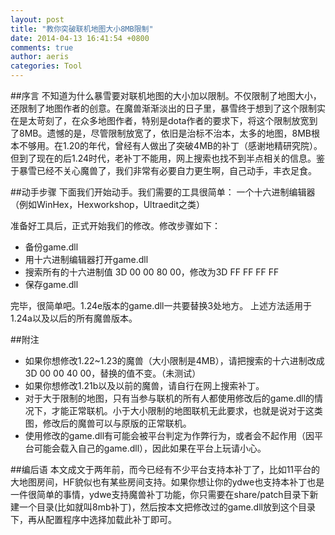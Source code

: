 ```yaml
---
layout: post
title: "教你突破联机地图大小8MB限制"
date: 2014-04-13 16:41:54 +0800
comments: true
author: aeris
categories: Tool
---
```


##序言
不知道为什么暴雪要对联机地图的大小加以限制。不仅限制了地图大小，还限制了地图作者的创意。在魔兽渐渐淡出的日子里，暴雪终于想到了这个限制实在是太苛刻了，在众多地图作者，特别是dota作者的要求下，将这个限制放宽到了8MB。遗憾的是，尽管限制放宽了，依旧是治标不治本，太多的地图，8MB根本不够用。在1.20的年代，曾经有人做出了突破4MB的补丁（感谢地精研究院）。但到了现在的后1.24时代，老补丁不能用，网上搜索也找不到半点相关的信息。鉴于暴雪已经不关心魔兽了，我们非常有必要自力更生啊，自己动手，丰衣足食。

<!-- more -->

##动手步骤
下面我们开始动手。我们需要的工具很简单：
一个十六进制编辑器（例如WinHex，Hexworkshop，Ultraedit之类）

准备好工具后，正式开始我们的修改。修改步骤如下：

* 备份game.dll
* 用十六进制编辑器打开game.dll
* 搜索所有的十六进制值 3D 00 00 80 00，修改为3D FF FF FF FF
* 保存game.dll

完毕，很简单吧。1.24e版本的game.dll一共要替换3处地方。
上述方法适用于1.24a以及以后的所有魔兽版本。

##附注
* 如果你想修改1.22~1.23的魔兽（大小限制是4MB），请把搜索的十六进制改成3D 00 00 40 00，替换的值不变。（未测试）
* 如果你想修改1.21b以及以前的魔兽，请自行在网上搜索补丁。
* 对于大于限制的地图，只有当参与联机的所有人都使用修改后的game.dll的情况下，才能正常联机。小于大小限制的地图联机无此要求，也就是说对于这类图，修改后的魔兽可以与原版的正常联机。
* 使用修改的game.dll有可能会被平台判定为作弊行为，或者会不起作用（因平台可能会载入自己的game.dll），因此如果在平台上玩请小心。

##编后语
本文成文于两年前，而今已经有不少平台支持本补丁了，比如11平台的大地图房间，HF貌似也有某些房间支持。如果你想让你的ydwe也支持本补丁也是一件很简单的事情，ydwe支持魔兽补丁功能，你只需要在share/patch目录下新建一个目录(比如就叫8mb补丁)，然后按本文把修改过的game.dll放到这个目录下，再从配置程序中选择加载此补丁即可。
